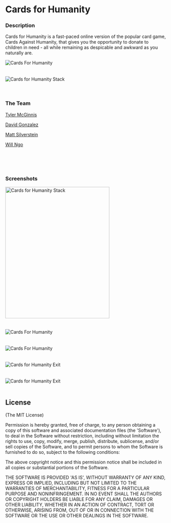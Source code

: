 Cards for Humanity
===========
<h3>Description</h3>
<p>Cards for Humanity is a fast-paced online version of the popular card game, Cards Against Humanity, that gives you the opportunity to donate to children in need - all while remaining as despicable and awkward as you naturally are.
</p>
<img src="http://www.tylermcginnis.com/images/cfh1.png" alt="Cards For Humanity" />
<br />
<br />
<br />
<img src="http://www.tylermcginnis.com/images/cfh8.png" alt="Cards for Humanity Stack"/>
<br />
<br />
<br />
<h3> The Team </h3>
<p>
<a href="http://www.tylermcginnis.com">Tyler McGinnis</a>
</p>
<p>
<a href="http://www.truthyfalsy.com">David Gonzalez</a>
<p>
<a href="http://www.mattsilverstein.com/">Matt Silverstein</a>
</p>
<p>
<a href="https://mrngoitall.net">Will Ngo</a>
</p>
<br />
<br />
<br />
<h3> Screenshots </h3>
<img src="http://www.tylermcginnis.com/images/cfhm.png" width="326" height="410" alt="Cards for Humanity Stack"/>
<br />
<br />
<br />
<img src="http://www.tylermcginnis.com/images/cfh3.png" alt="Cards For Humanity"/>
<br />
<br />
<br />
<img src="http://www.tylermcginnis.com/images/cfh4.png" alt="Cards For Humanity"/>
<br />
<br />
<br />
<img src="http://www.tylermcginnis.com/images/cfh6.png" alt="Cards for Humanity Exit"/>
<br />
<br />
<br />
<img src="http://www.tylermcginnis.com/images/cfh7.png" alt="Cards for Humanity Exit"/>
<br />
<br />

## License

(The MIT License)

Permission is hereby granted, free of charge, to any person obtaining
a copy of this software and associated documentation files (the
'Software'), to deal in the Software without restriction, including
without limitation the rights to use, copy, modify, merge, publish,
distribute, sublicense, and/or sell copies of the Software, and to
permit persons to whom the Software is furnished to do so, subject to
the following conditions:

The above copyright notice and this permission notice shall be
included in all copies or substantial portions of the Software.

THE SOFTWARE IS PROVIDED 'AS IS', WITHOUT WARRANTY OF ANY KIND,
EXPRESS OR IMPLIED, INCLUDING BUT NOT LIMITED TO THE WARRANTIES OF
MERCHANTABILITY, FITNESS FOR A PARTICULAR PURPOSE AND NONINFRINGEMENT.
IN NO EVENT SHALL THE AUTHORS OR COPYRIGHT HOLDERS BE LIABLE FOR ANY
CLAIM, DAMAGES OR OTHER LIABILITY, WHETHER IN AN ACTION OF CONTRACT,
TORT OR OTHERWISE, ARISING FROM, OUT OF OR IN CONNECTION WITH THE
SOFTWARE OR THE USE OR OTHER DEALINGS IN THE SOFTWARE.
